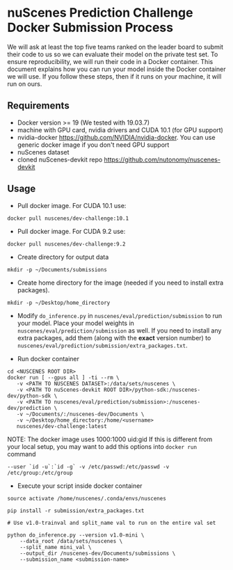 # nuScenes Prediction Challenge Docker Submission Process

We will ask at least the top five teams ranked on the leader board to submit their code to us so we can
evaluate their model on the private test set. To ensure reproducibility, we will run their code
in a Docker container. This document explains how you can run your model inside the Docker container we
will use. If you follow these steps, then if it runs on your machine, it will run on ours. 

## Requirements

- Docker version >= 19 (We tested with 19.03.7)
- machine with GPU card, nvidia drivers and CUDA 10.1 (for GPU support)
- nvidia-docker https://github.com/NVIDIA/nvidia-docker. You can use generic docker image if you don't need GPU support
- nuScenes dataset
- cloned nuScenes-devkit repo https://github.com/nutonomy/nuscenes-devkit

## Usage
- Pull docker image. For CUDA 10.1 use:
```
docker pull nuscenes/dev-challenge:10.1
```
- Pull docker image. For CUDA 9.2 use:
```
docker pull nuscenes/dev-challenge:9.2
```


- Create directory for output data
```
mkdir -p ~/Documents/submissions
```

- Create home directory for the image (needed if you need to install extra packages).
```
mkdir -p ~/Desktop/home_directory
```

- Modify `do_inference.py` in `nuscenes/eval/prediction/submission` to 
run your model. Place your model weights in
`nuscenes/eval/prediction/submission` as well. If you need to install any
extra packages, add them (along with the **exact** version number) to
`nuscenes/eval/prediction/submission/extra_packages.txt`.

- Run docker container
```
cd <NUSCENES ROOT DIR>
docker run [ --gpus all ] -ti --rm \
   -v <PATH TO NUSCENES DATASET>:/data/sets/nuscenes \
   -v <PATH TO nuScenes-devkit ROOT DIR>/python-sdk:/nuscenes-dev/python-sdk \
   -v <PATH TO nuscenes/eval/prediction/submission>:/nuscenes-dev/prediction \
   -v ~/Documents/:/nuscenes-dev/Documents \
   -v ~/Desktop/home_directory:/home/<username>
   nuscenes/dev-challenge:latest
```

NOTE: The docker image uses 1000:1000 uid:gid
If this is different from your local setup, you may want to add this options into `docker run` command
```
--user `id -u`:`id -g` -v /etc/passwd:/etc/passwd -v /etc/group:/etc/group
```

- Execute your script inside docker container
```
source activate /home/nuscenes/.conda/envs/nuscenes

pip install -r submission/extra_packages.txt

# Use v1.0-trainval and split_name val to run on the entire val set

python do_inference.py --version v1.0-mini \
    --data_root /data/sets/nuscenes \
    --split_name mini_val \
    --output_dir /nuscenes-dev/Documents/submissions \
    --submission_name <submission-name>
```
